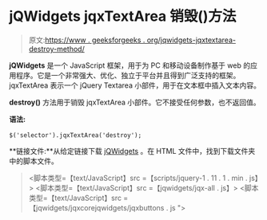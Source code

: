# jQWidgets jqxTextArea 销毁()方法

> 原文:[https://www . geeksforgeeks . org/jqwidgets-jqxtextarea-destroy-method/](https://www.geeksforgeeks.org/jqwidgets-jqxtextarea-destroy-method/)

**jQWidgets** 是一个 JavaScript 框架，用于为 PC 和移动设备制作基于 web 的应用程序。它是一个非常强大、优化、独立于平台并且得到广泛支持的框架。jqxTextArea 表示一个 jQuery Textarea 小部件，用于在文本框中插入文本内容。

**destroy()** 方法用于销毁 jqxTextArea 小部件。它不接受任何参数，也不返回值。

**语法:**

```
$('selector').jqxTextArea('destroy');
```

**链接文件:**从给定链接下载 [<u>jQWidgets</u>](https://www.jqwidgets.com/download/) 。在 HTML 文件中，找到下载文件夹中的脚本文件。

> <link rel="”stylesheet”" href="”jqwidgets/styles/jqx.base.css”" type="”text/css”">
> <脚本类型=【text/JavaScript】src =【scripts/jquery-1 . 11 . 1 . min . js】></脚本>
> <脚本类型=【text/JavaScript】src =【jqwidgets/jqx-all . js】></脚本>
> <脚本类型=【text/JavaScript】src =【jqwidgets/jqxcorejqwidgets/jqxbuttons . js "></script>
> <script type = " text/JavaScript " src = " jqwidgets/jqxscrollbar . js "></script>
> <script type = " text/JavaScript " src = " jqwidgets/jqxtextarea . js ">/script>

**示例:**下面的示例说明了 jQWidgets **destroy()** 方法属性。

## 超文本标记语言

```
<!DOCTYPE html>
<html lang="en">

<head>
    <link rel="stylesheet" href=
        "jqwidgets/styles/jqx.base.css" type="text/css" />
    <script type="text/javascript" 
        src="scripts/jquery-1.11.1.min.js"></script>
    <script type="text/javascript" 
        src="jqwidgets/jqx-all.js"></script>
    <script type="text/javascript" 
        src="jqwidgets/jqxcore.js"></script>
    <script type="text/javascript" 
        src=".jqwidgets/jqxbuttons.js"></script>
    <script type="text/javascript" 
        src="jqwidgets/jqxscrollbar.js"></script>
    <script type="text/javascript" 
        src="jqwidgets/jqxtextarea.js"></script>
</head>

<body>
    <center>
        <h1 style="color: green;">
            GeeksforGeeks
        </h1>

        <h3>
            jQWidgets jqxTextArea destroy() Method
        </h3>

        <textarea id='jqxTA'></textarea>
        <br>
        <input type="button" id='jqxBtn' 
            style="padding: 5px 20px;" 
            value="Destroy the Textarea" />
    </center>

    <script type="text/javascript">
        $(document).ready(function() {
            var data = [
                "Computer Science",
                "C Programming",
                "C++ Programming",
                "Java Programming",
                "Python Programming",
                "HTML",
                "CSS",
                "JavaScript",
                "jQuery",
                "PHP",
                "Bootstrap"
            ];

            $('#jqxTA').jqxTextArea({
                source: data,
                width: 250,
                height: 100,
                placeHolder: 'Enter Subjects...'
            })

            $('#jqxBtn').on('click', function() {
                $('#jqxTA').jqxTextArea('destroy');
            });
        });
    </script>
</body>

</html>
```

**输出:**

![](img/d0012f8905c8eb1850a80037ca52c48d.png)

**参考:**[https://www . jqwidgets . com/jquery-widgets-documentation/documentation/jqxtextarea/jquery-textarea-API . htm](https://www.jqwidgets.com/jquery-widgets-documentation/documentation/jqxtextarea/jquery-textarea-api.htm)